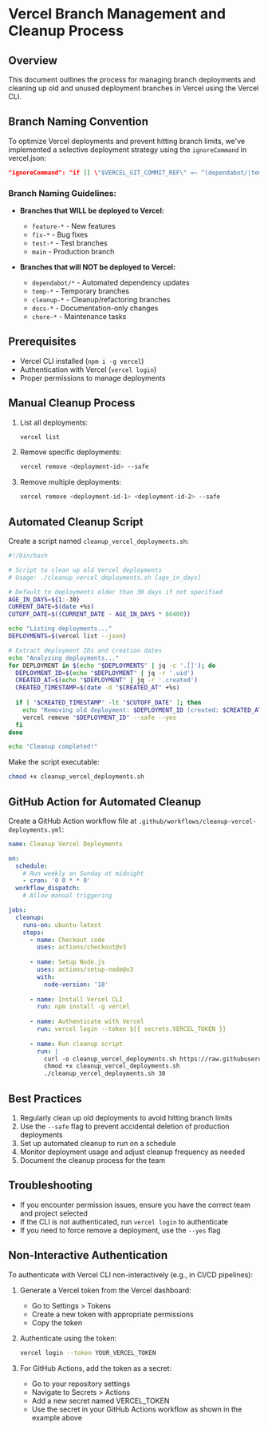 # Vercel Branch Management and Cleanup Process

## Overview
This document outlines the process for managing branch deployments and cleaning up old and unused deployment branches in Vercel using the Vercel CLI.

## Branch Naming Convention
To optimize Vercel deployments and prevent hitting branch limits, we've implemented a selective deployment strategy using the `ignoreCommand` in vercel.json:

```json
"ignoreCommand": "if [[ \"$VERCEL_GIT_COMMIT_REF\" =~ ^(dependabot/|temp-|cleanup-|docs-|chore-) ]]; then exit 0; else exit 1; fi"
```

### Branch Naming Guidelines:
- **Branches that WILL be deployed to Vercel:**
  - `feature-*` - New features
  - `fix-*` - Bug fixes
  - `test-*` - Test branches
  - `main` - Production branch

- **Branches that will NOT be deployed to Vercel:**
  - `dependabot/*` - Automated dependency updates
  - `temp-*` - Temporary branches
  - `cleanup-*` - Cleanup/refactoring branches
  - `docs-*` - Documentation-only changes
  - `chore-*` - Maintenance tasks

## Prerequisites
- Vercel CLI installed (`npm i -g vercel`)
- Authentication with Vercel (`vercel login`)
- Proper permissions to manage deployments

## Manual Cleanup Process
1. List all deployments:
   ```bash
   vercel list
   ```

2. Remove specific deployments:
   ```bash
   vercel remove <deployment-id> --safe
   ```

3. Remove multiple deployments:
   ```bash
   vercel remove <deployment-id-1> <deployment-id-2> --safe
   ```

## Automated Cleanup Script
Create a script named `cleanup_vercel_deployments.sh`:

```bash
#!/bin/bash

# Script to clean up old Vercel deployments
# Usage: ./cleanup_vercel_deployments.sh [age_in_days]

# Default to deployments older than 30 days if not specified
AGE_IN_DAYS=${1:-30}
CURRENT_DATE=$(date +%s)
CUTOFF_DATE=$((CURRENT_DATE - AGE_IN_DAYS * 86400))

echo "Listing deployments..."
DEPLOYMENTS=$(vercel list --json)

# Extract deployment IDs and creation dates
echo "Analyzing deployments..."
for DEPLOYMENT in $(echo "$DEPLOYMENTS" | jq -c '.[]'); do
  DEPLOYMENT_ID=$(echo "$DEPLOYMENT" | jq -r '.uid')
  CREATED_AT=$(echo "$DEPLOYMENT" | jq -r '.created')
  CREATED_TIMESTAMP=$(date -d "$CREATED_AT" +%s)
  
  if [ "$CREATED_TIMESTAMP" -lt "$CUTOFF_DATE" ]; then
    echo "Removing old deployment: $DEPLOYMENT_ID (created: $CREATED_AT)"
    vercel remove "$DEPLOYMENT_ID" --safe --yes
  fi
done

echo "Cleanup completed!"
```

Make the script executable:
```bash
chmod +x cleanup_vercel_deployments.sh
```

## GitHub Action for Automated Cleanup
Create a GitHub Action workflow file at `.github/workflows/cleanup-vercel-deployments.yml`:

```yaml
name: Cleanup Vercel Deployments

on:
  schedule:
    # Run weekly on Sunday at midnight
    - cron: '0 0 * * 0'
  workflow_dispatch:
    # Allow manual triggering

jobs:
  cleanup:
    runs-on: ubuntu-latest
    steps:
      - name: Checkout code
        uses: actions/checkout@v3
      
      - name: Setup Node.js
        uses: actions/setup-node@v3
        with:
          node-version: '18'
      
      - name: Install Vercel CLI
        run: npm install -g vercel
      
      - name: Authenticate with Vercel
        run: vercel login --token ${{ secrets.VERCEL_TOKEN }}
      
      - name: Run cleanup script
        run: |
          curl -o cleanup_vercel_deployments.sh https://raw.githubusercontent.com/Nucleos-LMS/openconnect/main/cleanup_vercel_deployments.sh
          chmod +x cleanup_vercel_deployments.sh
          ./cleanup_vercel_deployments.sh 30
```

## Best Practices
1. Regularly clean up old deployments to avoid hitting branch limits
2. Use the `--safe` flag to prevent accidental deletion of production deployments
3. Set up automated cleanup to run on a schedule
4. Monitor deployment usage and adjust cleanup frequency as needed
5. Document the cleanup process for the team

## Troubleshooting
- If you encounter permission issues, ensure you have the correct team and project selected
- If the CLI is not authenticated, run `vercel login` to authenticate
- If you need to force remove a deployment, use the `--yes` flag

## Non-Interactive Authentication
To authenticate with Vercel CLI non-interactively (e.g., in CI/CD pipelines):

1. Generate a Vercel token from the Vercel dashboard:
   - Go to Settings > Tokens
   - Create a new token with appropriate permissions
   - Copy the token

2. Authenticate using the token:
   ```bash
   vercel login --token YOUR_VERCEL_TOKEN
   ```

3. For GitHub Actions, add the token as a secret:
   - Go to your repository settings
   - Navigate to Secrets > Actions
   - Add a new secret named VERCEL_TOKEN
   - Use the secret in your GitHub Actions workflow as shown in the example above
